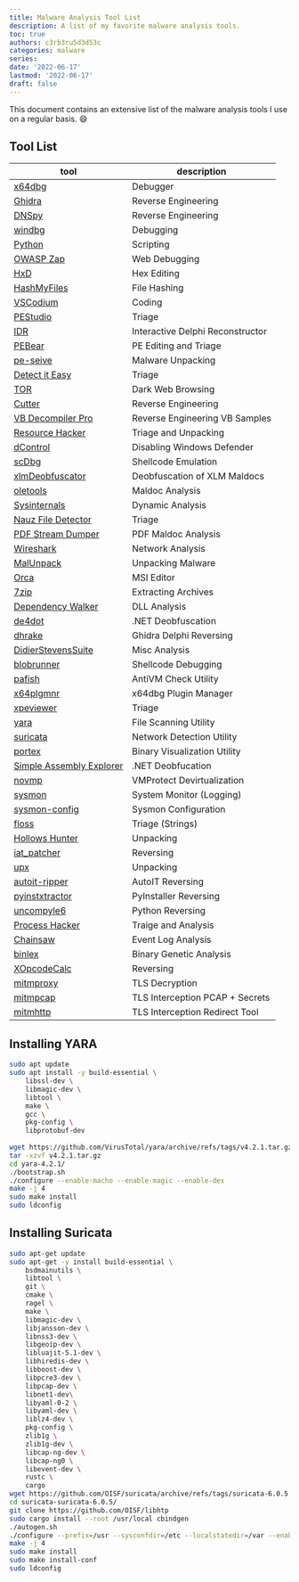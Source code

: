 ```yaml
---
title: Malware Analysis Tool List
description: A list of my favorite malware analysis tools.
toc: true
authors: c3rb3ru5d3d53c
categories: malware
series:
date: '2022-06-17'
lastmod: '2022-06-17'
draft: false
---
```


This document contains an extensive list of the malware analysis tools I use on a regular basis. 😄

## Tool List

| tool                     | description                      |
| ------------------------ | -------------------------------- |
| [x64dbg](https://github.com/x64dbg/x64dbg/releases)                   | Debugger                         |
| [Ghidra](https://ghidra-sre.org/)                   | Reverse Engineering              |
| [DNSpy](https://github.com/VNGhostMans/dnSpyEx/releases)                    | Reverse Engineering              |
| [windbg](https://docs.microsoft.com/en-us/windows-hardware/drivers/debugger/debugger-download-tools)                   | Debugging                        |
| [Python](https://www.python.org/downloads/)                   | Scripting                        |
| [OWASP Zap](https://www.zaproxy.org/download/)                | Web Debugging                    |
| [HxD](https://mh-nexus.de/en/hxd/)                      | Hex Editing                      |
| [HashMyFiles](https://www.nirsoft.net/utils/hash_my_files.html)              | File Hashing                     |
| [VSCodium](https://vscodium.com/)                 | Coding                           |
| [PEStudio](https://www.winitor.com/download/)                 | Triage                           |
| [IDR](https://github.com/crypto2011/IDR)                      | Interactive Delphi Reconstructor |
| [PEBear](https://github.com/hasherezade/pe-bear-releases/releases/)                   | PE Editing and Triage            |
| [pe-seive](https://github.com/hasherezade/pe-sieve)                 | Malware Unpacking                |
| [Detect it Easy](https://github.com/horsicq/DIE-engine/releases)           | Triage                           |
| [TOR](https://www.torproject.org/download/)                      | Dark Web Browsing                |
| [Cutter](https://github.com/rizinorg/cutter/releases)                   | Reverse Engineering              |
| [VB Decompiler Pro](https://www.vb-decompiler.org/)        | Reverse Engineering VB Samples   |
| [Resource Hacker](http://www.angusj.com/resourcehacker/)          | Triage and Unpacking             |
| [dControl](https://www.sordum.org/9480/defender-control-v2-1/)                 | Disabling Windows Defender       |
| [scDbg](http://sandsprite.com/blogs/index.php?uid=7&pid=152)                    | Shellcode Emulation              |
| [xlmDeobfuscator](https://github.com/DissectMalware/XLMMacroDeobfuscator/releases)          | Deobfuscation of XLM Maldocs     |
| [oletools](https://github.com/decalage2/oletools/releases)                 | Maldoc Analysis                  |
| [Sysinternals](https://docs.microsoft.com/en-us/sysinternals/downloads/sysinternals-suite)             | Dynamic Analysis                 |
| [Nauz File Detector](https://github.com/horsicq/Nauz-File-Detector/releases)       | Triage                           |
| [PDF Stream Dumper](http://sandsprite.com/blogs/index.php?pid=57&uid=7)        | PDF Maldoc Analysis              |
| [Wireshark](https://www.wireshark.org/download.html)                | Network Analysis                 |
| [MalUnpack](https://github.com/hasherezade/mal_unpack/releases)                | Unpacking Malware                |
| [Orca](https://www.technipages.com/download-orca-msi-editor)                     | MSI Editor                       |
| [7zip](https://www.7-zip.org/download.html)                     | Extracting Archives              |
| [Dependency Walker](https://www.dependencywalker.com/)        | DLL Analysis                     |
| [de4dot](https://github.com/de4dot/de4dot)                   | .NET Deobfuscation               |
| [dhrake](https://github.com/huettenhain/dhrake)                   | Ghidra Delphi Reversing          |
| [DidierStevensSuite](https://blog.didierstevens.com/didier-stevens-suite/)       | Misc Analysis                    |
| [blobrunner](https://github.com/OALabs/BlobRunner/releases)               | Shellcode Debugging              |
| [pafish](https://github.com/a0rtega/pafish/releases)                   | AntiVM Check Utility             |
| [x64plgmnr](https://github.com/horsicq/x64dbg-Plugin-Manager/releases)                | x64dbg Plugin Manager            |
| [xpeviewer](https://github.com/horsicq/XPEViewer/releases)                | Triage                           |
| [yara](https://github.com/VirusTotal/yara/releases)                     | File Scanning Utility            |
| [suricata](https://github.com/OISF/suricata/releases)                 | Network Detection Utility        |
| [portex](https://github.com/struppigel/PortEx/releases)                   | Binary Visualization Utility     |
| [Simple Assembly Explorer](https://github.com/wickyhu/simple-assembly-explorer/releases) | .NET Deobfucation                |
| [novmp](https://github.com/can1357/NoVmp/releases)                    | VMProtect Devirtualization       |
| [sysmon](https://docs.microsoft.com/en-us/sysinternals/downloads/sysmon)                   | System Monitor (Logging)         |
| [sysmon-config](https://github.com/SwiftOnSecurity/sysmon-config)            | Sysmon Configuration             |
| [floss](https://github.com/mandiant/flare-floss/releases)                    | Triage (Strings)                 |
| [Hollows Hunter](https://github.com/hasherezade/hollows_hunter/releases)           | Unpacking                        |
| [iat_patcher](https://github.com/hasherezade/IAT_patcher/releases/)              | Reversing                        |
| [upx](https://github.com/upx/upx/releases)                      | Unpacking                        |
| [autoit-ripper](https://github.com/nazywam/AutoIt-Ripper)            | AutoIT Reversing                 |
| [pyinstxtractor](https://github.com/extremecoders-re/pyinstxtractor)           | PyInstaller Reversing            |
| [uncompyle6](https://github.com/rocky/python-uncompyle6/releases)               | Python Reversing                 |
| [Process Hacker](https://github.com/winsiderss/systeminformer/releases)           | Traige and Analysis              |
| [Chainsaw](https://github.com/countercept/chainsaw/releases)                 | Event Log Analysis               |
| [binlex](https://github.com/c3rb3ru5d3d53c/binlex/releases)                   | Binary Genetic Analysis          |
| [XOpcodeCalc](https://github.com/horsicq/XOpcodeCalc/releases)              | Reversing                        |
| [mitmproxy](https://mitmproxy.org/)                | TLS Decryption                   |
| [mitmpcap](https://gist.github.com/c3rb3ru5d3d53c/d9eb9d752882fcc630d338a6b2461777)                 | TLS Interception PCAP + Secrets  |
| [mitmhttp](https://gist.github.com/c3rb3ru5d3d53c/3bc8041a182467ccae0207394c1e16b3)                 | TLS Interception Redirect Tool   |

## Installing YARA
```bash
sudo apt update
sudo apt install -y build-essential \
	libssl-dev \
	libmagic-dev \
	libtool \
	make \
	gcc \
	pkg-config \
	libprotobuf-dev
	
wget https://github.com/VirusTotal/yara/archive/refs/tags/v4.2.1.tar.gz
tar -xzvf v4.2.1.tar.gz
cd yara-4.2.1/
./bootstrap.sh
./configure --enable-macho --enable-magic --enable-dex
make -j 4
sudo make install
sudo ldconfig
```

## Installing Suricata
```bash
sudo apt-get update
sudo apt-get -y install build-essential \
	bsdmainutils \
	libtool \
	git \
	cmake \
	ragel \
	make \
	libmagic-dev \
	libjansson-dev \
	libnss3-dev \
	libgeoip-dev \
	libluajit-5.1-dev \
	libhiredis-dev \
	libboost-dev \
	libpcre3-dev \
	libpcap-dev \
	libnet1-dev\
	libyaml-0-2 \
	libyaml-dev \
	liblz4-dev \
	pkg-config \
	zlib1g \
	zlib1g-dev \
	libcap-ng-dev \
	libcap-ng0 \
	libevent-dev \
	rustc \
	cargo
wget https://github.com/OISF/suricata/archive/refs/tags/suricata-6.0.5.tar.gz
cd suricata-suricata-6.0.5/
git clone https://github.com/OISF/libhtp
sudo cargo install --root /usr/local cbindgen
./autogen.sh
./configure --prefix=/usr --sysconfdir=/etc --localstatedir=/var --enable-luajit --enable-rust
make -j 4
sudo make install
sudo make install-conf
sudo ldconfig
```